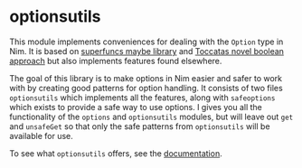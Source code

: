 optionsutils
============

This module implements conveniences for dealing with the `Option` type in
Nim. It is based on
[superfuncs maybe library](https://github.com/superfunc/maybe) and
[Toccatas novel boolean approach](www.toccata.io/2017/10/No-Booleans.html)
but also implements features found elsewhere.

The goal of this library is to make options in Nim easier and safer to work
with by creating good patterns for option handling. It consists of two files
`optionsutils` which implements all the features, along with `safeoptions`
which exists to provide a safe way to use options. I gives you all the
functionality of the `options` and `optionsutils` modules, but will leave out
`get` and `unsafeGet` so that only the safe patterns from `optionsutils` will
be available for use.

To see what `optionsutils` offers, see the
[documentation](https://nimble.directory/docs/optionsutils//optionsutils.html).
